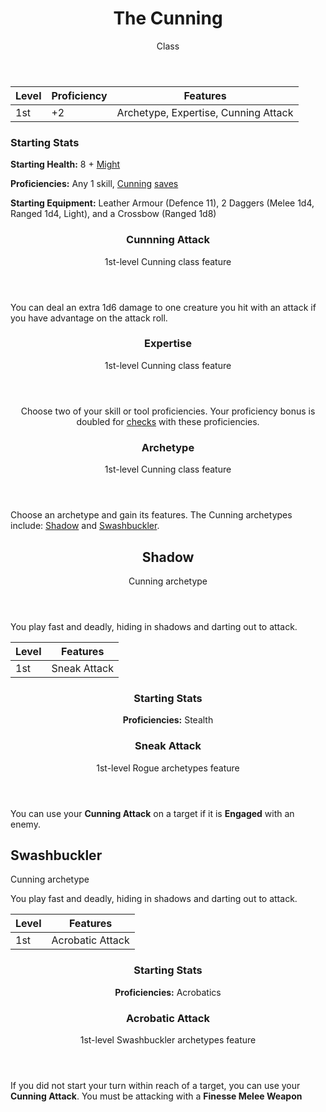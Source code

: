 <header>

# The Cunning

<p class="subheading">Class</p>

</header>

| Level | Proficiency | Features  |
| ----  | ----------- |- |
| 1st   | +2          | Archetype, Expertise, Cunning Attack |

### Starting Stats

**Starting Health:** 8 + [Might](pages/characters/attributes.md?id=might)

**Proficiencies:** Any 1 skill, [Cunning](pages/characters/attributes.md?id=cunning) [saves](pages/rules/rolling.md?id=saves)

**Starting Equipment:** Leather Armour (Defence 11), 2 Daggers (Melee 1d4, Ranged 1d4, Light), and a Crossbow (Ranged 1d8)

<header>

### Cunnning Attack

<p class="subheading">1st-level Cunning class feature</p>

</header>

You can deal an extra 1d6 damage to one creature you hit with an attack if you have advantage on the attack roll.

<header>

<header>

### Expertise

<p class="subheading">1st-level Cunning class feature</p>

</header>

Choose two of your skill or tool proficiencies. Your proficiency bonus is doubled for [checks](pages/rules/rolling.md?id=checks) with these proficiencies.

### Archetype

<p class="subheading">1st-level Cunning class feature</p>

</header>

Choose an archetype and gain its features. The Cunning archetypes include: [Shadow](pages/classes/cunning.md?id=shadow) and [Swashbuckler](pages/classes/cunning.md?id=swashbuckler).

<header>

## Shadow

<p class="subheading">Cunning archetype</p>

</header>

You play fast and deadly, hiding in shadows and darting out to attack.

| Level | Features |
| ----  | - |
| 1st   | Sneak Attack |

<header>

### Starting Stats

**Proficiencies:** Stealth

### Sneak Attack

<p class="subheading">1st-level Rogue archetypes feature</p>

</header>

You can use your **Cunning Attack** on a target if it is **Engaged** with an enemy.

## Swashbuckler

<p class="subheading">Cunning archetype</p>

</header>

You play fast and deadly, hiding in shadows and darting out to attack.

| Level | Features |
| ----  | - |
| 1st   | Acrobatic Attack |

<header>

### Starting Stats

**Proficiencies:** Acrobatics

### Acrobatic Attack

<p class="subheading">1st-level Swashbuckler archetypes feature</p>

</header>

If you did not start your turn within reach of a target, you can use your **Cunning Attack**. You must be attacking with a **Finesse Melee Weapon**
